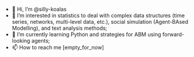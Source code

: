 - 👋 Hi, I’m @silly-koalas
- 👀 I’m interested in statistics to deal with complex data structures (time series, networks, multi-level data, etc.), social simulation (Agent-BAsed Modelling), and text analysis methods;
- 🌱 I’m currently learning Python and strategies for ABM using forward-looking agents;
- 📫 How to reach me [empty_for_now]

<!---
silly-koalas/silly-koalas is a ✨ special ✨ repository because its `README.md` (this file) appears on your GitHub profile.
You can click the Preview link to take a look at your changes.
--->
